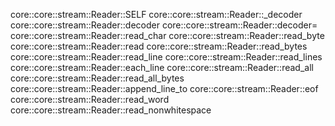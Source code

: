 core::core::stream::Reader::SELF
core::core::stream::Reader::_decoder
core::core::stream::Reader::decoder
core::core::stream::Reader::decoder=
core::core::stream::Reader::read_char
core::core::stream::Reader::read_byte
core::core::stream::Reader::read
core::core::stream::Reader::read_bytes
core::core::stream::Reader::read_line
core::core::stream::Reader::read_lines
core::core::stream::Reader::each_line
core::core::stream::Reader::read_all
core::core::stream::Reader::read_all_bytes
core::core::stream::Reader::append_line_to
core::core::stream::Reader::eof
core::core::stream::Reader::read_word
core::core::stream::Reader::read_nonwhitespace
